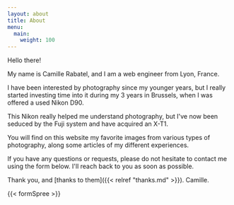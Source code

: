 ```yaml
---
layout: about
title: About
menu:
  main:
    weight: 100
---
```


Hello there!

My name is Camille Rabatel, and I am a web engineer from Lyon, France.

I have been interested by photography since my younger years, but I really started investing time into it during my 3 years in Brussels, when I was offered a used Nikon D90.

This Nikon really helped me understand photography, but I've now been seduced by the Fuji system and have acquired an X-T1.

You will find on this website my favorite images from various types of photography, along some articles of my different experiences.

If you have any questions or requests, please do not hesitate to contact me using the form below. I'll reach back to you as soon as possible.

Thank you, and [thanks to them]({{< relref "thanks.md" >}}).
Camille.

{{< formSpree >}}
